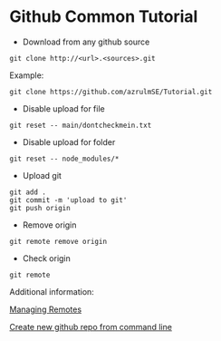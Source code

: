 # Github Common Tutorial

- Download from any github source

``` 
git clone http://<url>.<sources>.git
```
Example:
```
git clone https://github.com/azrulmSE/Tutorial.git
```

- Disable upload for file

``` git reset -- main/dontcheckmein.txt ```

- Disable upload for folder

``` 
git reset -- node_modules/* 
```
- Upload git

``` 
git add . 
git commit -m 'upload to git' 
git push origin
```
- Remove origin

```
git remote remove origin
```
- Check origin
```
git remote
```
Additional information:

[Managing Remotes](https://help.github.com/categories/managing-remotes/)

[Create new github repo from command line](https://coderwall.com/p/mnwcog/create-new-github-repo-from-command-line)

